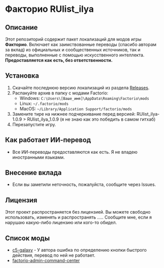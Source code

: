 # Факторио RUlist_ilya

## Описание

Этот репозиторий содержит пакет локализаций для модов игры **Факторио**. 
Включает как заимствованные переводы (спасибо авторам за вклад) из официальных и сообщественных источников, так и переводы, выполненные с помощью искусственного интеллекта. 
**Предоставляется как есть, без ответственности.**

## Установка

1. Скачайте последнюю версию локализаций из раздела [Releases](https://github.com/altiummm/RUlist_ilya/releases).
2. Распакуйте архив в папку с модами Factorio:
   - Windows: `C:\Users\[Ваше_имя]\AppData\Roaming\Factorio\mods`
   - Linux: `~/.factorio/mods`
   - MacOS: `~/Library/Application Support/factorio/mods`
3. Замените тире на нижнее подчеркивание перед версией: RUlist_ilya-1.0.9 > RUlist_ilya_1.0.9  (я не знаю как это победить в самом гитхаб)
4. Перезапустите игру.

## Как работает ИИ-перевод

- Все ИИ-переводы предоставляются как есть. Я не владею иностранными языками. 

## Внесение вклада

- Если вы заметили неточность, пожалуйста, сообщите через Issues.
  
## Лицензия

Этот проект распространяется без лицензией.
Вы можете свободно использовать, изменять и распространять .....
Сообщите мне, если я нарушаю какую-либо лицензию или кого-то обидел.

## Список моды

- [c5-galaxy](https://mods.factorio.com/mod/c5-galaxy) - У автора ошибка по определению кнопки быстрого действия, перевод по ней не работает.
- [factorio-admin-command-center]([https://mods.factorio.com/mod/c5-galaxy](https://mods.factorio.com/mod/factorio-admin-command-center))
